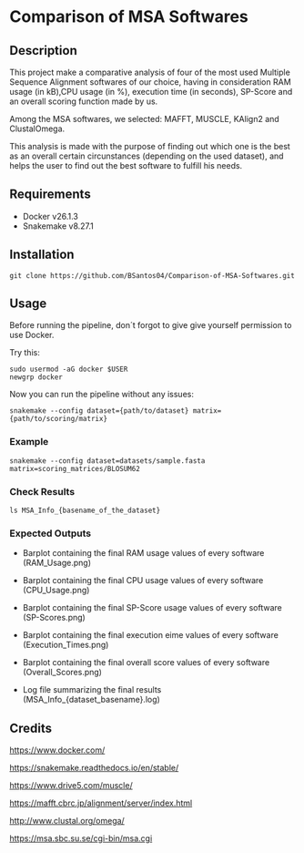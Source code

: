 # Comparison of MSA Softwares

## Description

This project make a comparative analysis of four of the most used Multiple Sequence Alignment softwares of our choice, having in consideration RAM usage (in kB),CPU usage (in %), execution time (in seconds), SP-Score and an overall scoring function made by us.

Among the MSA softwares, we selected: MAFFT, MUSCLE, KAlign2 and ClustalOmega. 

This analysis is made with the purpose of finding out which one is the best as an overall certain circunstances (depending on the used dataset), and helps the user to find out the best software to fulfill his needs.

## Requirements
- Docker v26.1.3
- Snakemake v8.27.1

## Installation
```
git clone https://github.com/BSantos04/Comparison-of-MSA-Softwares.git
```

## Usage
Before running the pipeline, don´t forgot to give give yourself permission to use Docker.

Try this:
```
sudo usermod -aG docker $USER
newgrp docker
```
Now you can run the pipeline without any issues:
```
snakemake --config dataset={path/to/dataset} matrix={path/to/scoring/matrix}
```

### Example
```
snakemake --config dataset=datasets/sample.fasta matrix=scoring_matrices/BLOSUM62
```

### Check Results
```
ls MSA_Info_{basename_of_the_dataset}
```

### Expected Outputs
- Barplot containing the final RAM usage values of every software (RAM_Usage.png)

- Barplot containing the final CPU usage values of every software (CPU_Usage.png)

- Barplot containing the final SP-Score usage values of every software (SP-Scores.png)

- Barplot containing the final execution eime values of every software (Execution_Times.png)

- Barplot containing the final overall score values of every software (Overall_Scores.png)

- Log file summarizing the final results (MSA_Info_{dataset_basename}.log)

## Credits
https://www.docker.com/

https://snakemake.readthedocs.io/en/stable/ 

https://www.drive5.com/muscle/ 

https://mafft.cbrc.jp/alignment/server/index.html 

http://www.clustal.org/omega/ 

https://msa.sbc.su.se/cgi-bin/msa.cgi 

